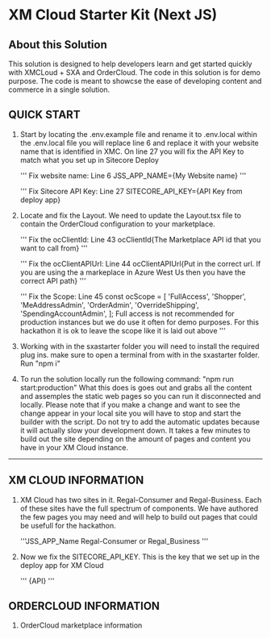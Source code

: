 # XM Cloud Starter Kit (Next JS)

## About this Solution

This solution is designed to help developers learn and get started quickly
with XMCLoud + SXA and OrderCloud. The code in this solution is for demo purpose. The code is meant to showcse the
ease of developing content and commerce in a single solution.

## QUICK START

1. Start by locating the .env.example file and rename it to .env.local
   within the .env.local file you will replace line 6 and replace it with your website name that is
   identified in XMC. On line 27 you will fix the API Key to match what you set up in Sitecore Deploy

   '''
   Fix website name:
   Line 6
   JSS_APP_NAME={My Website name}
   '''

   '''
   Fix Sitecore API Key:
   Line 27
   SITECORE_API_KEY={API Key from deploy app}

2. Locate and fix the Layout. We need to update the Layout.tsx file to contain the OrderCloud configuration to your marketplace.

   '''
   Fix the ocClientId:
   Line 43
   ocClientId{The Marketplace API id that you want to call from}
   '''

   '''
   Fix the ocClientAPIUrl:
   Line 44
   ocClientAPIUrl{Put in the correct url. If you are using the a markeplace in Azure West Us then you have the correct API path}
   '''

   '''
   Fix the Scope:
   Line 45
   const ocScope = [
   'FullAccess',
   'Shopper',
   'MeAddressAdmin',
   'OrderAdmin',
   'OverrideShipping',
   'SpendingAccountAdmin',
   ];
   Full access is not recommended for production instances but we do use it often for demo purposes. For this hackathon it is ok to leave the scope like it is laid out above
   '''

3. Working with in the sxastarter folder you will need to install the required plug ins. make sure to open a terminal from with in the sxastarter folder. Run "npm i"

4. To run the solution locally run the following command: "npm run start:production" What this does is goes out and grabs all the content and assemples the static web pages so you can run it
   disconnected and locally. Please note that if you make a change and want to see the change appear in your local site you will have to stop and start the builder with the script. Do not try to add
   the automatic updates because it will actually slow your development down. It takes a few minutes to build out the site depending on the amount of pages and content you have in your XM Cloud instance.

---

## XM CLOUD INFORMATION

1. XM Cloud has two sites in it. Regal-Consumer and Regal-Business. Each of these sites have the full spectrum of components. We have authored the few pages you may need and will help to build out pages that could be usefull for the hackathon.

   '''JSS_APP_Name
   Regal-Consumer
   or
   Regal_Business
   '''

2. Now we fix the SITECORE_API_KEY. This is the key that we set up in the deploy app for XM Cloud

   '''
   {API}
   '''

## ORDERCLOUD INFORMATION

1. OrderCloud marketplace information

